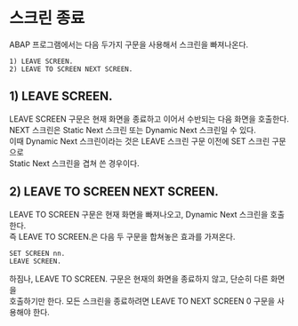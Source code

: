# 스크린 종료
ABAP 프로그램에서는 다음 두가지 구문을 사용해서 스크린을 빠져나온다.
```ABAP
1) LEAVE SCREEN.
2) LEAVE TO SCREEN NEXT SCREEN.
```

## 1) LEAVE SCREEN.
LEAVE SCREEN 구문은 현재 화면을 종료하고 이어서 수반되는 다음 화면을 호출한다. <br>
NEXT 스크린은 Static Next 스크린 또는 Dynamic Next 스크린일 수 있다.<br>
이때 Dynamic Next 스크린이라는 것은 LEAVE 스크린 구문 이전에 SET 스크린 구문으로<br>
Static Next 스크린을 겹쳐 쓴 경우이다.

## 2) LEAVE TO SCREEN NEXT SCREEN.
LEAVE TO SCREEN 구문은 현재 화면을 빠져나오고, Dynamic Next 스크린을 호출한다. <br>
즉 LEAVE TO SCREEN.은 다음 두 구문을 합쳐놓은 효과를 가져온다.
```ABAP
SET SCREEN nn.
LEAVE SCREEN.
```
하짐나, LEAVE TO SCREEN. 구문은 현재의 화면을 종료하지 않고, 단순히 다른 화면을 <br>
호출하기만 한다. 모든 스크린을 종료하려면 LEAVE TO NEXT SCREEN 0 구문을 사용해야 한다.